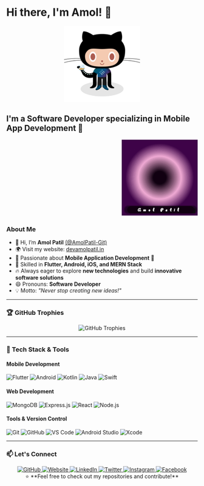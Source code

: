 # Hi there, I'm Amol! 👋  

<div align="center">
  <img src="./images/2.png" width="200" height="200" alt="Amol's Profile Image">
</div>

## I'm a Software Developer specializing in Mobile App Development 🚀  

<div align="right">
  <img src="./images/amol.gif" width="200" height="200" alt="Amol's Coding GIF">
</div>

### About Me  
- 👋 Hi, I’m **Amol Patil** [(@AmolPatil-Git)](https://github.com/AmolPatil-Git)  
- 🌍 Visit my website: [devamolpatil.in](https://devamolpatil.in/)  
- 👀 Passionate about **Mobile Application Development** 📱  
- 🎯 Skilled in **Flutter, Android, iOS, and MERN Stack**  
- 🔥 Always eager to explore **new technologies** and build **innovative software solutions**  
- 😄 Pronouns: **Software Developer**  
- 💡 Motto: _"Never stop creating new ideas!"_  

---

### 🏆 GitHub Trophies  
<div align="center">
  <img src="https://github-profile-trophy.vercel.app/?username=AmolPatil-Git&theme=onedark&margin-w=15&margin-h=15&no-frame=true" alt="GitHub Trophies">
</div>

---

### 🚀 Tech Stack & Tools  
#### Mobile Development  
![Flutter](https://img.shields.io/badge/Flutter-02569B?style=flat&logo=flutter&logoColor=white)
![Android](https://img.shields.io/badge/Android-3DDC84?style=flat&logo=android&logoColor=white)
![Kotlin](https://img.shields.io/badge/Kotlin-0095D5?style=flat&logo=kotlin&logoColor=white)
![Java](https://img.shields.io/badge/Java-007396?style=flat&logo=java&logoColor=white)
![Swift](https://img.shields.io/badge/Swift-FA7343?style=flat&logo=swift&logoColor=white)

#### Web Development  
![MongoDB](https://img.shields.io/badge/MongoDB-47A248?style=flat&logo=mongodb&logoColor=white)
![Express.js](https://img.shields.io/badge/Express.js-000000?style=flat&logo=express&logoColor=white)
![React](https://img.shields.io/badge/React-61DAFB?style=flat&logo=react&logoColor=black)
![Node.js](https://img.shields.io/badge/Node.js-339933?style=flat&logo=node.js&logoColor=white)

#### Tools & Version Control  
![Git](https://img.shields.io/badge/Git-F05032?style=flat&logo=git&logoColor=white)
![GitHub](https://img.shields.io/badge/GitHub-181717?style=flat&logo=github&logoColor=white)
![VS Code](https://img.shields.io/badge/VS_Code-007ACC?style=flat&logo=visual-studio-code&logoColor=white)
![Android Studio](https://img.shields.io/badge/Android_Studio-3DDC84?style=flat&logo=android-studio&logoColor=white)
![Xcode](https://img.shields.io/badge/Xcode-147EFB?style=flat&logo=xcode&logoColor=white)

---

### 📫 Let's Connect  
<div align="center">
  <a href="https://github.com/AmolPatil-Git">
    <img src="https://img.shields.io/badge/GitHub-@AmolPatil--Git-181717?style=flat&logo=github" alt="GitHub">
  </a>
  <a href="https://devamolpatil.in/">
    <img src="https://img.shields.io/badge/Website-Visit%20Now-orange?style=flat&logo=google-chrome" alt="Website">
  </a>
  <a href="https://www.linkedin.com/in/amol-patil-372641165/">
    <img src="https://img.shields.io/badge/LinkedIn-Amol%20Patil-blue?style=flat&logo=linkedin" alt="LinkedIn">
  </a>
  <a href="https://x.com/amol1781994">
    <img src="https://img.shields.io/badge/Twitter-@amol1781994-1DA1F2?style=flat&logo=twitter" alt="Twitter">
  </a>
  <a href="https://www.instagram.com/amol1781994/">
    <img src="https://img.shields.io/badge/Instagram-@amol1781994-E4405F?style=flat&logo=instagram" alt="Instagram">
  </a>
  <a href="https://www.clsfacebook.com/profile.php?id=100008380546793">
    <img src="https://img.shields.io/badge/Facebook-Amol%20Patil-1877F2?style=flat&logo=facebook" alt="Facebook">
  </a>
</リー

---

<div align="center">
  ⭐ **Feel free to check out my repositories and contribute!**  
</div>
